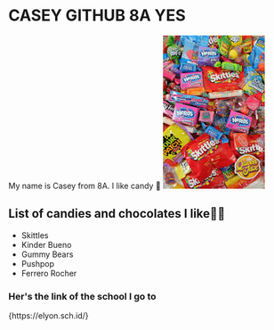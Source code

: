 <h1> CASEY GITHUB 8A YES</h1>
<p1>My name is Casey from 8A. I like candy 🍬
  <img src="./candy.jpeg"">
</p1>
<h2>List of candies and chocolates I like🤑🤑</h2> 
<ul>
  <li>Skittles</li>
  <li>Kinder Bueno</li>
  <li>Gummy Bears</li>
  <li>Pushpop</li>
  <li>Ferrero Rocher</li>
</ul>
<h3>Her's the link of the school I go to</h3>
{https://elyon.sch.id/}

